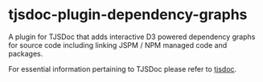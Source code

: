 # tjsdoc-plugin-dependency-graphs
A plugin for TJSDoc that adds interactive D3 powered dependency graphs for source code including linking JSPM / NPM managed code and packages.

For essential information pertaining to TJSDoc please refer to [tjsdoc](https://github.com/typhonjs-node-tjsdoc/tjsdoc).

